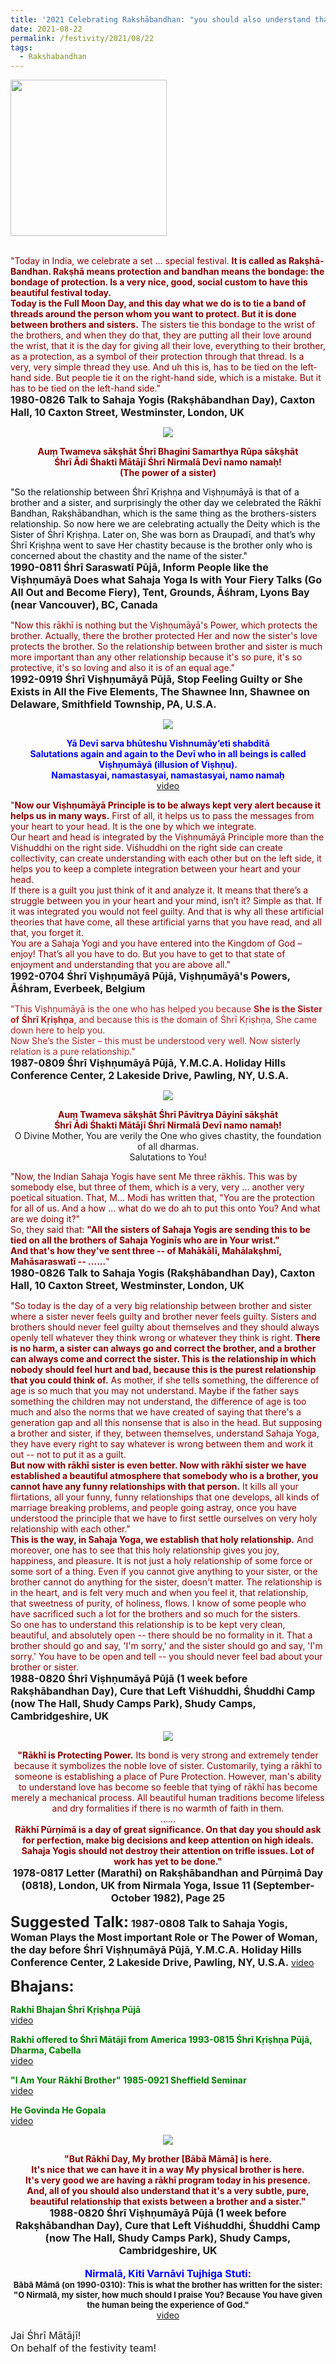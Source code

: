 ```yaml
---
title: '2021 Celebrating Rakshābandhan: "you should also understand that it&#8217;s a very subtle, pure, beautiful relationship that exists between a brother and a sister." '
date: 2021-08-22
permalink: /festivity/2021/08/22
tags:
  - Rakshabandhan
---
```


<div style="text-align: left"><img src="/images/image1.png" width="250" /></div><br>

<p>
<font color="DarkRed">"Today in India, we celebrate a set ... special festival. <b>It is called as Rakṣhā-Bandhan. Rakṣhā means protection and bandhan means the bondage: the bondage of protection. Is a very nice, good, social custom to have this beautiful festival today.<br>
Today is the Full Moon Day, and this day what we do is to tie a band of threads around the person whom you want to protect. But it is done between brothers and sisters.</b> The sisters tie this bondage to the wrist of the brothers, and when they do that, they are putting all their love around the wrist, that it is the day for giving all their love, everything to their brother, as a protection, as a symbol of their protection through that thread. Is a very, very simple thread they use. And uh this is, has to be tied on the left-hand side. But people tie it on the right-hand side, which is a mistake. But it has to be tied on the left-hand side."</font><br>
<font size="+0"><b>1980-0826 Talk to Sahaja Yogis (Rakṣhābandhan Day), Caxton Hall, 10 Caxton Street, Westminster, London, UK</b></font>
</p>

<div style="text-align: center"><img src="/images/image749.png" /></div>

<p style="color:DarkRed; text-align:center;">
<b>Auṃ Twameva sākṣhāt Śhrī Bhagini Samarthya Rūpa sākṣhāt<br>
Śhrī Ādi Śhakti Mātājī Śhrī Nirmalā Devī namo namaḥ!<br>
(The power of a sister)</b><br>
</p>

<p>
<font color="StillBlue">"So the relationship between Śhrī Kṛiṣhṇa and Viṣhṇumāyā is that of a brother and a sister, and surprisingly the other day we celebrated the Rākhī Bandhan, Rakṣhābandhan, which is the same thing as the brothers-sisters relationship. So now here we are celebrating actually the Deity which is the Sister of Śhrī Kṛiṣhṇa. Later on, She was born as Draupadī, and that’s why Śhrī Kṛiṣhṇa went to save Her chastity because is the brother only who is concerned about the chastity and the name of the sister."</font><br>
<font size="+0"><b>1990-0811 Śhrī Saraswatī Pūjā, Inform People like the Viṣhṇumāyā Does what Sahaja Yoga Is with Your Fiery Talks (Go All Out and Become Fiery), Tent, Grounds, Āśhram, Lyons Bay (near Vancouver), BC, Canada</b></font>
</p>

<p>
<font color="DarkRed">"Now this rākhī is nothing but the Viṣhṇumāyā's Power, which protects the brother. Actually, there the brother protected Her and now the sister's love protects the brother. So the relationship between brother and sister is much more important than any other relationship because it's so pure, it's so protective, it's so loving and also it is of an equal age."</font><br>
<font size="+0"><b>1992-0919 Śhrī Viṣhṇumāyā Pūjā, Stop Feeling Guilty or She Exists in All the Five Elements, The Shawnee Inn, Shawnee on Delaware, Smithfield Township, PA, U.S.A.</b></font>
</p>

<div style="text-align: center"><img src="/images/image750.png" /></div>

<p style="color:blue; text-align:center;">
<b>Yā Devī sarva bhūteshu Vishnumāy’eti shabditā<br>
Salutations again and again to the Devī who in all beings is called Viṣhṇumāyā (illusion of Viṣhṇu).<br>
Namastasyai, namastasyai, namastasyai, namo namaḥ</b><br>
<a href="https://www.youtube.com/watch?v=L1wSDCxZKS0&index=15&list=PLC8554007A2C98EA0">video</a>
</p>

<p>
<font color="DarkRed">"<b>Now our Viṣhṇumāyā Principle is to be always kept very alert because it helps us in many ways.</b> First of all, it helps us to pass the messages from your heart to your head. It is the one by which we integrate.<br>
Our heart and head is integrated by the Viṣhṇumāyā Principle more than the Viśhuddhi on the right side. Viśhuddhi on the right side can create collectivity, can create understanding with each other but on the left side, it helps you to keep a complete integration between your heart and your head.<br>
If there is a guilt you just think of it and analyze it. It means that there’s a struggle between you in your heart and your mind, isn’t it? Simple as that. If it was integrated you would not feel guilty. And that is why all these artificial theories that have come, all these artificial yarns that you have read, and all that, you forget it.<br>
You are a Sahaja Yogi and you have entered into the Kingdom of God – enjoy! That’s all you have to do. But you have to get to that state of enjoyment and understanding that you are above all."</font><br>
<font size="+0"><b>1992-0704 Śhrī Viṣhṇumāyā Pūjā, Viṣhṇumāyā's Powers, Āśhram, Everbeek, Belgium</b></font>
</p>

<p>
<font color="FireBrick">"This Viṣhṇumāyā is the one who has helped you because <b>She is the Sister of Śhrī Kṛiṣhṇa</b>, and because this is the domain of Śhrī Kṛiṣhṇa, She came down here to help you.<br>
Now She’s the Sister – this must be understood very well. Now sisterly relation is a pure relationship."</font><br>
<font size="+0"><b>1987-0809 Śhrī Viṣhṇumāyā Pūjā, Y.M.C.A. Holiday Hills Conference Center, 2 Lakeside Drive, Pawling, NY, U.S.A.</b></font>
</p>

<div style="text-align: center"><img src="/images/image751.png" /></div>

<p style="text-align:center;">
<font color="DarkRed"><b>Auṃ Twameva sākṣhāt Śhrī Pāvitrya Dāyinī sākṣhāt<br>
Śhrī Ādi Śhakti Mātājī Śhrī Nirmalā Devī namo namaḥ!</b></font><br>
O Divine Mother, You are verily the One who gives chastity, the foundation of all dharmas.<br> 
Salutations to You! 
</p>

<p>
<font color="DarkRed">"Now, the Indian Sahaja Yogis have sent Me three rākhīs. This was by somebody else, but three of them, which is a very, very ... another very poetical situation. That, M... Modi has written that, "You are the protection for all of us. And a how ... what do we do ah to put this onto You? And what are we doing it?"<br>
So, they said that: <b>"All the sisters of Sahaja Yogis are sending this to be tied on all the brothers of Sahaja Yoginīs who are in Your wrist."<br> 
And that's how they've sent three -- of Mahākālī, Mahālakṣhmī, Mahāsaraswatī -- ......</b>"</font><br>
<font size="+0"><b>1980-0826 Talk to Sahaja Yogis (Rakṣhābandhan Day), Caxton Hall, 10 Caxton Street, Westminster, London, UK</b></font>
</p>

<p>
<font color="DarkRed">"So today is the day of a very big relationship between brother and sister where a sister never feels guilty and brother never feels guilty. Sisters and brothers should never feel guilty about themselves and they should always openly tell whatever they think wrong or whatever they think is right. <b>There is no harm, a sister can always go and correct the brother, and a brother can always come and correct the sister. This is the relationship in which nobody should feel hurt and bad, because this is the purest relationship that you could think of.</b> As mother, if she tells something, the difference of age is so much that you may not understand. Maybe if the father says something the children may not understand, the difference of age is too much and also the norms that we have created of saying that there's a generation gap and all this nonsense that is also in the head. But supposing a brother and sister, if they, between themselves, understand Sahaja Yoga, they have every right to say whatever is wrong between them and work it out -- not to put it as a guilt.<br>
<b>But now with rākhī sister is even better. Now with rākhī sister we have established a beautiful atmosphere that somebody who is a brother, you cannot have any funny relationships with that person.</b> It kills all your flirtations, all your funny, funny relationships that one develops, all kinds of marriage breaking problems, and people going astray, once you have understood the principle that we have to first settle ourselves on very holy relationship with each other."<br>
<b>This is the way, in Sahaja Yoga, we establish that holy relationship.</b> And moreover, one has to see that this holy relationship gives you joy, happiness, and pleasure. It is not just a holy relationship of some force or some sort of a thing. Even if you cannot give anything to your sister, or the brother cannot do anything for the sister, doesn't matter. The relationship is in the heart, and is felt very much and when you feel it, that relationship, that sweetness of purity, of holiness, flows. I know of some people who have sacrificed such a lot for the brothers and so much for the sisters.<br>
So one has to understand this relationship is to be kept very clean, beautiful, and absolutely open -- there should be no formality in it. That a brother should go and say, 'I'm sorry,' and the sister should go and say, 'I'm sorry.' You have to be open and tell -- you should never feel bad about your brother or sister.</font><br>
<font size="+0"><b>1988-0820 Śhrī Viṣhṇumāyā Pūjā (1 week before Rakṣhābandhan Day), Cure that Left Viśhuddhi, Śhuddhi Camp (now The Hall, Shudy Camps Park), Shudy Camps, Cambridgeshire, UK</b></font>
</p>

<div style="text-align: center"><img src="/images/image752.png" /></div>

<p style="text-align:center;">
<font color="DarkRed"><b>"Rākhī is Protecting Power.</b> Its bond is very strong and extremely tender because it symbolizes the noble love of sister. Customarily, tying a rākhī to someone is establishing a place of Pure Protection. However, man's ability to understand love has become so feeble that tying of rākhī has become merely a mechanical process. All beautiful human traditions become lifeless and dry formalities if there is no warmth of faith in them.<br>
......<br>
<b>Rākhī Pūrṇimā is a day of great significance. On that day you should ask for perfection, make big decisions and keep attention on high ideals. Sahaja Yogis should not destroy their attention on trifle issues. Lot of work has yet to be done."</b></font><br>
<font size="+0"><b>1978-0817 Letter (Marathi) on Rakṣhābandhan and Pūrṇimā Day (0818), London, UK from Nirmala Yoga, Issue 11 (September-October 1982), Page 25</b></font>
</p>

<font size="+2"><b>Suggested Talk:</b></font> 
<font size="+0"><b>1987-0808 Talk to Sahaja Yogis, Woman Plays the Most important Role or The Power of Woman, the day before Śhrī Viṣhṇumāyā Pūjā, Y.M.C.A. Holiday Hills Conference Center, 2 Lakeside Drive, Pawling, NY, U.S.A.</b></font>
<a href="https://seven-teams.github.io/Videos_Links.html"> video</a><br>

<font size="+2"><b>Bhajans:</b></font>

<p>
<font color="green"><b>Rakhī Bhajan Śhrī Kṛiṣhṇa Pūjā</b></font><br>
<a href="https://seven-teams.github.io/Videos_Links.html">video</a>
</p>
 
<p>
<font color="green"><b>Rakhī offered to Śhrī Mātājī from America 1993-0815 Śhrī Kṛiṣhṇa Pūjā, Dharma, Cabella </b></font><br>
<a href="https://seven-teams.github.io/Videos_Links.html">video</a> 
</p>

<p>
<font color="green"><b>"I Am Your Rākhī Brother" 1985-0921 Sheffield Seminar</b></font><br>
<a href="https://seven-teams.github.io/Videos_Links.html">video</a> 
</p>

<p>
<font color="green"><b>He Govinda He Gopala</b></font><br>
<a href="https://seven-teams.github.io/Videos_Links.html">video</a> 
</p>

<div style="text-align: center"><img src="/images/image753.png" /></div>

<p style=" text-align:center;">
<font color="DarkRed"><b>"But Rākhī Day, My brother [Bābā Māmā] is here.<br>
It's nice that we can have it in a way My physical brother is here.<br>
It's very good we are having a rākhī program today in his presence.<br>
And, all of you should also understand that it's a very subtle, pure,<br>
beautiful relationship that exists between a brother and a sister."</b></font><br>
<font size="+0"><b>1988-0820 Śhrī Viṣhṇumāyā Pūjā (1 week before Rakṣhābandhan Day), Cure that Left Viśhuddhi, Śhuddhi Camp (now The Hall, Shudy Camps Park), Shudy Camps, Cambridgeshire, UK</b></font><br>
<br>
<font size="+0"><font color="blue"><b>Nirmalā, Kiti Varnāvi Tujhiga Stuti:</b></font></font><br>
<font size="-1"><b>Bābā Māmā (on 1990-0310): This is what the brother has written for the sister:<br>
"O Nirmalā, my sister, how much should I praise You? Because You have given the human being the experience of God."</b></font><br>
<a href="https://seven-teams.github.io/Videos_Links.html">video</a>
</p>

<p>
<font size="+0">Jai Śhrī Mātājī!<br>
On behalf of the festivity team!</font>
</p>